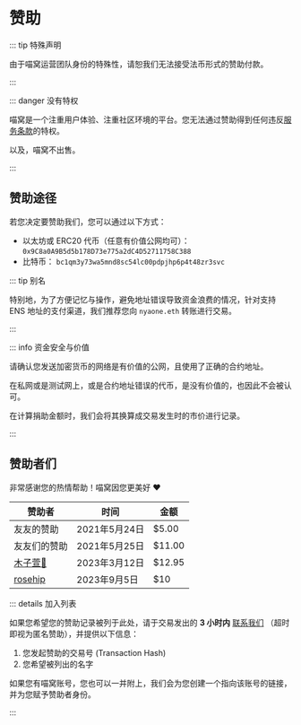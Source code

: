 # 赞助

::: tip 特殊声明

由于喵窝运营团队身份的特殊性，请恕我们无法接受法币形式的赞助付款。

:::

::: danger 没有特权

喵窝是一个注重用户体验、注重社区环境的平台。您无法通过赞助得到任何违反[服务条款](/tos/)的特权。

以及，喵窝不出售。

:::

## 赞助途径

若您决定要赞助我们，您可以通过以下方式：

- 以太坊或 ERC20 代币（任意有价值公网均可）： `0x9C8a0A9B5d5b178D73e775a2dC4D52711758C388`
- 比特币： `bc1qm3y73wa5mnd8sc54lc00pdpjhp6p4t48zr3svc`

::: tip 别名

特别地，为了方便记忆与操作，避免地址错误导致资金浪费的情况，针对支持 ENS 地址的支付渠道，我们推荐您向 `nyaone.eth` 转账进行交易。

:::

::: info 资金安全与价值

请确认您发送加密货币的网络是有价值的公网，且使用了正确的合约地址。

在私网或是测试网上，或是合约地址错误的代币，是没有价值的，也因此不会被认可。

在计算捐助金额时，我们会将其换算成交易发生时的市价进行记录。

:::

## 赞助者们

非常感谢您的热情帮助！喵窝因您更美好 ❤

| 赞助者       | 时间          | 金额   |
| ------------ | ------------- | ------ |
| 友友的赞助   | 2021年5月24日 | $5.00  |
| 友友们的赞助 | 2021年5月25日 | $11.00 |
| [木子萱🌸]    | 2023年3月12日 | $12.95 |
| [rosehip]    | 2023年9月5日  | $10    |

[木子萱🌸]: https://nya.one/@ooyeep
[rosehip]: https://nya.one/@rosehip

::: details 加入列表

如果您希望您的赞助记录被列于此处，请于交易发出的 **3 小时内** [联系我们](/contact/) （超时即视为匿名赞助），并提供以下信息：

1. 您发起赞助的交易号 (Transaction Hash)
2. 您希望被列出的名字

如果您有喵窝账号，您也可以一并附上，我们会为您创建一个指向该账号的链接，并为您赋予赞助者身份。

:::
